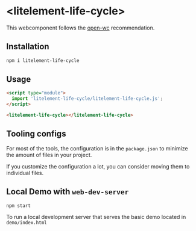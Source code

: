 # \<litelement-life-cycle>

This webcomponent follows the [open-wc](https://github.com/open-wc/open-wc) recommendation.

## Installation

```bash
npm i litelement-life-cycle
```

## Usage

```html
<script type="module">
  import 'litelement-life-cycle/litelement-life-cycle.js';
</script>

<litelement-life-cycle></litelement-life-cycle>
```



## Tooling configs

For most of the tools, the configuration is in the `package.json` to minimize the amount of files in your project.

If you customize the configuration a lot, you can consider moving them to individual files.

## Local Demo with `web-dev-server`

```bash
npm start
```

To run a local development server that serves the basic demo located in `demo/index.html`
